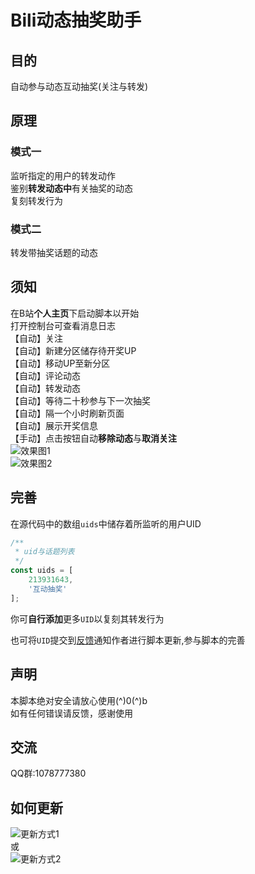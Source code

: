 # Bili动态抽奖助手
## 目的
自动参与动态互动抽奖(关注与转发)
## 原理
### 模式一
监听指定的用户的转发动作  
鉴别**转发动态中**有关抽奖的动态  
复刻转发行为
### 模式二
转发带抽奖话题的动态
## 须知
在B站**个人主页**下启动脚本以开始  
打开控制台可查看消息日志  
【自动】关注  
【自动】新建分区储存待开奖UP  
【自动】移动UP至新分区  
【自动】评论动态  
【自动】转发动态  
【自动】等待二十秒参与下一次抽奖  
【自动】隔一个小时刷新页面  
【自动】展示开奖信息  
【手动】点击按钮自动**移除动态**与**取消关注**  
![效果图1](https://ftp.bmp.ovh/imgs/2020/10/2afa0b5c67cc1bea.png)  
![效果图2](https://ftp.bmp.ovh/imgs/2020/10/0fb926c321c124c8.png)
## 完善
在源代码中的数组`uids`中储存着所监听的用户UID
```javascript
/**
 * uid与话题列表
 */
const uids = [
    213931643,
    '互动抽奖'
];
```
你可**自行添加**更多`UID`以复刻其转发行为  

也可将`UID`提交到[反馈](https://greasyfork.org/zh-CN/scripts/412468-bili%E5%8A%A8%E6%80%81%E6%8A%BD%E5%A5%96%E5%8A%A9%E6%89%8B/feedback)通知作者进行脚本更新,参与脚本的完善
## 声明
本脚本绝对安全请放心使用(^)0(^)b  
如有任何错误请反馈，感谢使用
## 交流
QQ群:1078777380
## 如何更新
![更新方式1](https://ftp.bmp.ovh/imgs/2020/10/50310b2db579534a.png)  
或  
![更新方式2](https://ftp.bmp.ovh/imgs/2020/10/6be8bc305313b9dc.png)
